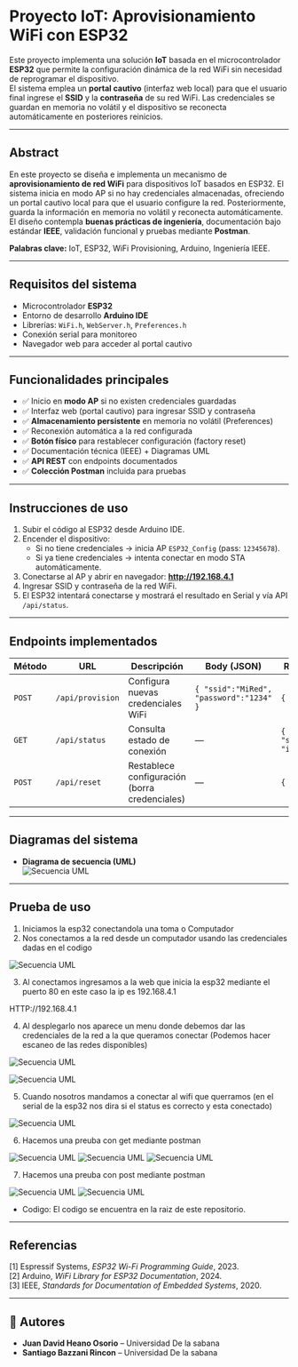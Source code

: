 #  Proyecto IoT: Aprovisionamiento WiFi con ESP32

Este proyecto implementa una solución **IoT** basada en el microcontrolador **ESP32** que permite la configuración dinámica de la red WiFi sin necesidad de reprogramar el dispositivo.  
El sistema emplea un **portal cautivo** (interfaz web local) para que el usuario final ingrese el **SSID** y la **contraseña** de su red WiFi. Las credenciales se guardan en memoria no volátil y el dispositivo se reconecta automáticamente en posteriores reinicios.  

---

##  Abstract
En este proyecto se diseña e implementa un mecanismo de **aprovisionamiento de red WiFi** para dispositivos IoT basados en ESP32. El sistema inicia en modo AP si no hay credenciales almacenadas, ofreciendo un portal cautivo local para que el usuario configure la red. Posteriormente, guarda la información en memoria no volátil y reconecta automáticamente.  
El diseño contempla **buenas prácticas de ingeniería**, documentación bajo estándar **IEEE**, validación funcional y pruebas mediante **Postman**.  

**Palabras clave:** IoT, ESP32, WiFi Provisioning, Arduino, Ingeniería IEEE.

---

##  Requisitos del sistema

- Microcontrolador **ESP32**
- Entorno de desarrollo **Arduino IDE**
- Librerías: `WiFi.h`, `WebServer.h`, `Preferences.h`
- Conexión serial para monitoreo
- Navegador web para acceder al portal cautivo

---

##  Funcionalidades principales

- ✅ Inicio en **modo AP** si no existen credenciales guardadas  
- ✅ Interfaz web (portal cautivo) para ingresar SSID y contraseña  
- ✅ **Almacenamiento persistente** en memoria no volátil (Preferences)  
- ✅ Reconexión automática a la red configurada  
- ✅ **Botón físico** para restablecer configuración (factory reset)  
- ✅ Documentación técnica (IEEE) + Diagramas UML  
- ✅ **API REST** con endpoints documentados  
- ✅ **Colección Postman** incluida para pruebas

---

##  Instrucciones de uso

1. Subir el código al ESP32 desde Arduino IDE.  
2. Encender el dispositivo:  
   - Si no tiene credenciales → inicia AP `ESP32_Config` (pass: `12345678`).  
   - Si ya tiene credenciales → intenta conectar en modo STA automáticamente.  
3. Conectarse al AP y abrir en navegador: **http://192.168.4.1**  
4. Ingresar SSID y contraseña de la red WiFi.  
5. El ESP32 intentará conectarse y mostrará el resultado en Serial y vía API `/api/status`.  

---

## Endpoints implementados

| Método | URL                  | Descripción                                      | Body (JSON)                         | Respuesta (ejemplo) |
|--------|----------------------|--------------------------------------------------|-------------------------------------|----------------------|
| `POST` | `/api/provision`     | Configura nuevas credenciales WiFi               | `{ "ssid":"MiRed", "password":"1234" }` | `{ "status":"ok" }` |
| `GET`  | `/api/status`        | Consulta estado de conexión                      | —                                   | `{ "mode":"STA", "status":"CONNECTED", "ip":"192.168.1.42" }` |
| `POST` | `/api/reset`         | Restablece configuración (borra credenciales)    | —                                   | `{ "status":"reset" }` |

---

##  Diagramas del sistema

- **Diagrama de secuencia (UML)**  
  ![Secuencia UML](/img/Untitled.jpg)


---

##  Prueba de uso

1. Iniciamos la esp32 conectandola una toma o Computador
2. Nos conectamos a la red desde un computador usando las credenciales dadas en el codigo
   
 ![Secuencia UML](/img/4.png)

3. Al conectamos ingresamos a la web que inicia la esp32 mediante el puerto 80 en este caso la ip es 192.168.4.1
   
 HTTP://192.168.4.1

4. Al desplegarlo nos aparece un menu donde debemos dar las credenciales de la red a la que queramos conectar (Podemos hacer escaneo de las redes disponibles)
   
 ![Secuencia UML](/img/2.jpeg)

 ![Secuencia UML](/img/es.jpeg)

5. Cuando nosotros mandamos a conectar al wifi que querramos (en el serial de la esp32 nos dira si el status es correcto y esta conectado)

 ![Secuencia UML](/img/1.jpeg)

6. Hacemos una preuba con get mediante postman
   
 ![Secuencia UML](/img/Get1.jpeg)
 ![Secuencia UML](/img/Get2.jpeg)
 ![Secuencia UML](/img/Get3.jpeg)

 7. Hacemos una preuba con post mediante postman

 ![Secuencia UML](/img/Post1.jpeg)
 ![Secuencia UML](/img/Post2.jpeg)

- Codigo: El codigo se encuentra en la raiz de este repositorio.

---

##  Referencias

[1] Espressif Systems, *ESP32 Wi-Fi Programming Guide*, 2023.  
[2] Arduino, *WiFi Library for ESP32 Documentation*, 2024.  
[3] IEEE, *Standards for Documentation of Embedded Systems*, 2020.  

---

## 👤 Autores

- **Juan David Heano Osorio** – Universidad De la sabana 
- **Santiago Bazzani Rincon** – Universidad De la sabana

